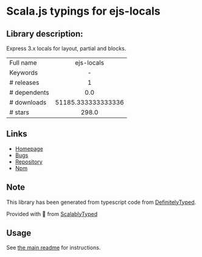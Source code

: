 
# Scala.js typings for ejs-locals


## Library description:
Express 3.x locals for layout, partial and blocks.

|                    |                 |
| ------------------ | :-------------: |
| Full name          | ejs-locals |
| Keywords           | - |
| # releases         | 1 |
| # dependents       | 0.0 |
| # downloads        | 51185.333333333336 |
| # stars            | 298.0 |

## Links
- [Homepage](https://github.com/randometc/ejs-locals)
- [Bugs](https://github.com/randometc/ejs-locals/issues)
- [Repository](https://github.com/randometc/ejs-locals)
- [Npm](https://www.npmjs.com/package/ejs-locals)
    


## Note
This library has been generated from typescript code from [DefinitelyTyped](https://definitelytyped.org).

Provided with :purple_heart: from [ScalablyTyped](https://github.com/oyvindberg/ScalablyTyped)

## Usage
See [the main readme](../../readme.md) for instructions.


